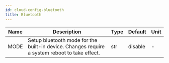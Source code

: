 ```yaml
---
id: cloud-config-bluetooth
title: Bluetooth
---
```


| Name | Description | Type | Default | Unit |
| ------ | ------ | ------ | ------ | ------ |
| MODE | Setup bluetooth mode for the built-in device. Changes require a system reboot to take effect. | str | disable | - |
